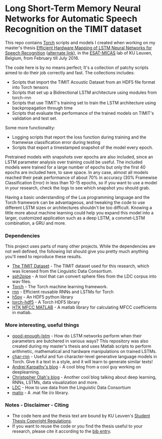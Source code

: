# Long Short-Term Memory Neural Networks for Automatic Speech Recognition on the TIMIT dataset

This repo contains [Torch] scripts and models I created when working on my master's thesis [Efficient Hardware Mapping of LSTM Neural Networks for Speech Recognition] ([alternate link]), in the [ESAT-MICAS] lab of KU Leuven, Belgium, from February till July 2016.

The code here is by no means perfect; It's a collection of patchy scripts aimed to do their job correctly and fast.
The collections includes:

  - Scripts that import the TIMIT Acoustic Dataset from an HDF5 file format into Torch tensors
  - Scripts that set up a Bidirectional LSTM architecture using modules from torch-rnn
  - Scripts that use TIMIT's training set to train the LSTM architecture using backpropagation through time
  - Scripts that evaluate the performance of the trained models on TIMIT's validation and test set.

Some more functionality:
  - Logging scripts that report the loss function during training and the framewise classification error during testing
  - Scripts that export a timestamped snapshot of the model every epoch.

Pretrained models with snapshots over epochs are also included, since an LSTM parameter analysis over training could be useful. The included models were trained for a large number of epochs but only the first 40 epochs are included here, to save space. In any case, almost all models reached their peak performance of about 70% in accuracy (30% Framewise Classification Error) in less than 10-15 epochs, so if you want to use a model in your research, check the logs to see which snapshot you should grab.

Having a basic understanding of the Lua programming language and the Torch framework can be advantageous, and tweaking the code to use different LSTM sizes or architectures shouldn't be too difficult. Knowing a little more about machine learning could help you expand this model into a larger, customized application such as a deep LSTM, a convnet-LSTM combination, a GRU and more.



### Dependencies


This project uses parts of many other projects. While the dependencies are not well defined, the following list should give you pretty much anything you'll need to reproduce these results.

* [The TIMIT Dataset] - The TIMIT dataset used for this research, which was licensed from the Linguistic Data Consortium.
* [sph2pipe] - A tool that can convert sphere files from the LDC corpus into wav files.
* [Torch] - The Torch machine learning framework.
* [rnn] - Efficient reusable RNNs and LSTMs for Torch
* [h5py] - An HDF5 python library
* [torch-hdf5] - A Torch HDF5 library
* [HTK MFCC MATLAB] - A matlab library for calculating MFCC coefficients in matlab.


### More interesting, useful things


* [good-enough-lstm] - How do LSTM networks perform when their parameters are butchered in various ways? This repository was also created during my master's thesis and uses Matlab scripts to perform arithmetic, mathematical and hardware manipulations on trained LSTMs.
* [char-rnn] - Useful and fun character-level generative language models in Torch. Give it a text in a style, and it will learn to generate similar texts!
* [Andrej Karpathy's blog] - A cool blog from a cool guy working on deeplearning.
* [Christopher Olah's blog] - Another cool blog talking about deep learning, RNNs, LSTMs, data visualization and more.
* [LDC] - How to use data from the Linguistic Data Consortium
* [matio] - A .mat file i/o library.

### Notes - Disclaimer - Citing
* The code here and the thesis text are bound by KU Leuven's [Student Thesis Copyright Regulations].
* If you want to reuse the code or you find the thesis useful to your research, please cite it according to the [bib entry].




[//]: # (These are reference links used in the body of this note and get stripped out when the markdown processor does its job. There is no need to format nicely because it shouldn't be seen. Thanks SO - http://stackoverflow.com/questions/4823468/store-comments-in-markdown-syntax)

   [The TIMIT Dataset]: <https://catalog.ldc.upenn.edu/ldc93s1>
   [sph2pipe]:<https://www.ldc.upenn.edu/language-resources/tools/sphere-conversion-tools>
   [Torch]: <http://torch.ch/>
   [rnn]: https://github.com/Element-Research/rnn>
   [h5py]: <https://github.com/h5py/h5py>
   [torch-hdf5]: <https://github.com/deepmind/torch-hdf5>
   [HTK MFCC MATLAB]:<https://www.mathworks.com/matlabcentral/fileexchange/32849-htk-mfcc-matlab>
   
[char-rnn]:<https://github.com/karpathy/char-rnn>
[Andrej Karpathy's blog]:<http://karpathy.github.io/2015/05/21/rnn-effectiveness/>
[Christopher Olah's blog]:<http://colah.github.io/>
[LDC]:<https://www.ldc.upenn.edu/data-management/using>
[matio]:<https://github.com/tbeu/matio>

[Efficient Hardware Mapping of LSTM Neural Networks for Speech Recognition]:<https://vivliothmmy2.ee.auth.gr/wp-content/uploads/participants-database/evangelopoulosgeorgios_thesis.pdf>
[ESAT-MICAS]: <http://www.esat.kuleuven.be/micas/>
[good-enough-lstm]:<https://github.com/solidaqua/good-enough-lstm>

[Student Thesis Copyright Regulations]:<https://admin.kuleuven.be/sab/jd/en/student-thesis-copyright>
[bib entry]:<https://github.com/solidaqua/timit-lstm/blob/master/master_thesis_citation.bib>
[alternate link]:<https://github.com/solidaqua/timit-lstm/blob/master/evangelopoulosgeorgios_thesis.pdf>




